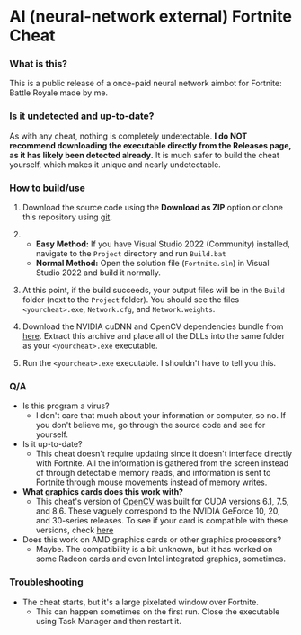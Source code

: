 # AI (neural-network external) Fortnite Cheat

### **What is this?**
This is a public release of a once-paid neural network aimbot for Fortnite: Battle Royale made by me.

### **Is it undetected and up-to-date?**
As with any cheat, nothing is completely undetectable. **I do NOT recommend downloading the executable directly from the Releases page, as it has likely been detected already.** It is much safer to build the cheat yourself, which makes it unique and nearly undetectable.

### **How to build/use**
1. Download the source code using the **Download as ZIP** option or clone this repository using [git](https://git-scm.com/).

2. 
   - **Easy Method:** If you have Visual Studio 2022 (Community) installed, navigate to the `Project` directory and run `Build.bat`
   - **Normal Method:** Open the solution file (`Fortnite.sln`) in Visual Studio 2022 and build it normally.

3. At this point, if the build succeeds, your output files will be in the `Build` folder (next to the `Project` folder). You should see the files `<yourcheat>.exe`, `Network.cfg`, and `Network.weights`.

4. Download the NVIDIA cuDNN and OpenCV dependencies bundle from [here](https://mega.nz/file/avoAlYZR#cGJ8IyHvlPCAAzm9x14C2Wtb-wDdnGaU1VTTvum1CeU). Extract this archive and place all of the DLLs into the same folder as your `<yourcheat>.exe` executable.

5. Run the `<yourcheat>.exe` executable. I shouldn't have to tell you this.

### **Q/A**
- Is this program a virus?
    - I don't care that much about your information or computer, so no. If you don't believe me, go through the source code and see for yourself.
- Is it up-to-date?
    - This cheat doesn't require updating since it doesn't interface directly with Fortnite. All the information is gathered from the screen instead of through detectable memory reads, and information is sent to Fortnite through mouse movements instead of memory writes.
- **What graphics cards does this work with?**
    - This cheat's version of [OpenCV](https://opencv.org/) was built for CUDA versions 6.1, 7.5, and 8.6. These vaguely correspond to the NVIDIA GeForce 10, 20, and 30-series releases. To see if your card is compatible with these versions, check [here](https://en.wikipedia.org/wiki/CUDA#GPUs_supported)
- Does this work on AMD graphics cards or other graphics processors?
    - Maybe. The compatibility is a bit unknown, but it has worked on some Radeon cards and even Intel integrated graphics, sometimes.

### **Troubleshooting**
- The cheat starts, but it's a large pixelated window over Fortnite.
    - This can happen sometimes on the first run. Close the executable using Task Manager and then restart it.
